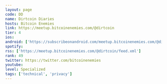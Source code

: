 ```yaml
---
layout: page
code: DD
name: Dirtcoin Diaries
hosts: Bitcoin Enemies
link: https://meetup.bitcoinenemies.com/@dirtcoin
tier: 4
ios: 
android: ['https://subscribeonandroid.com/meetup.bitcoinenemies.com/@dirtcoin/feed.xml']
spotify: 
rss: ['https://meetup.bitcoinenemies.com/@dirtcoin/feed.xml']
rank: 49
twitter: https://twitter.com/bitcoinenemies
youtube: 
level: Specialized
tags: ['technical', 'privacy']
---
```


